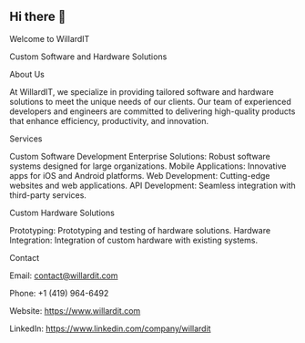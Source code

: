 ## Hi there 👋

Welcome to WillardIT

Custom Software and Hardware Solutions

About Us

At WillardIT, we specialize in providing tailored software and hardware solutions to meet the unique needs of our clients. Our team of experienced developers and engineers are committed to delivering high-quality products that enhance efficiency, productivity, and innovation.

Services

Custom Software Development
Enterprise Solutions: Robust software systems designed for large organizations.
Mobile Applications: Innovative apps for iOS and Android platforms.
Web Development: Cutting-edge websites and web applications.
API Development: Seamless integration with third-party services.

Custom Hardware Solutions

Prototyping: Prototyping and testing of hardware solutions.
Hardware Integration: Integration of custom hardware with existing systems.


Contact
 
Email: contact@willardit.com

Phone: +1 (419) 964-6492

Website: https://www.willardit.com

LinkedIn: https://www.linkedin.com/company/willardit

